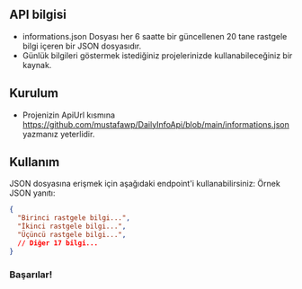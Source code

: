 ## API bilgisi

- informations.json Dosyası her 6 saatte bir güncellenen 20 tane rastgele bilgi içeren bir JSON dosyasıdır.
- Günlük bilgileri göstermek istediğiniz projelerinizde kullanabileceğiniz bir kaynak.

## Kurulum

- Projenizin ApiUrl kısmına https://github.com/mustafawp/DailyInfoApi/blob/main/informations.json yazmanız yeterlidir.

## Kullanım

JSON dosyasına erişmek için aşağıdaki endpoint'i kullanabilirsiniz:
Örnek JSON yanıtı:
```json
{
  "Birinci rastgele bilgi...",
  "İkinci rastgele bilgi...",
  "Üçüncü rastgele bilgi...",
  // Diğer 17 bilgi...
}
```

### Başarılar!
